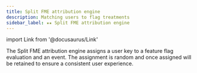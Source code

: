 ```yaml
---
title: Split FME attribution engine
description: Matching users to flag treatments
sidebar_label: ★★ Split FME attribution engine
---
```

import Link from '@docusaurus/Link'

The Split FME attribution engine assigns a <Link to="./../user-key">user key</Link> to a <Link to="./../feature-flags/evaluating-a-feature-flag">feature flag evaluation</Link> and an <Link to="./../events">event</Link>. The assignment is random and once assigned will be retained to ensure a consistent user experience.